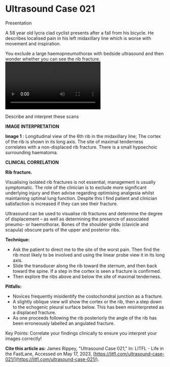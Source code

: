 # Ultrasound Case 021
Presentation


A 58 year old lycra clad cyclist presents after a fall from his bicycle. He describes localised pain in his left midaxillary line which is worse with movement and inspiration. 


You exclude a large haemopneumothorax with bedside ultrasound and then wonder whether you can see the rib fracture.
![](https://litfl.com/wp-content/uploads/2018/12/LITFL-Top-100-Ultrasound-020-rib-fracture.mp4)


Describe and interpret these scans

**IMAGE INTERPRETATION** 



**Image 1** : Longitudinal view of the 6th rib in the midaxillary line; The cortex of the rib is shown in its long axis. The site of maximal tenderness correlates with a non-displaced rib fracture. There is a small hypoechoic surrounding haematoma.


**CLINICAL CORRELATION** 



**Rib fracture.** 


Visualising isolated rib fractures is not essential; management is usually symptomatic. The role of the clinician is to exclude more significant underlying injury and then advise regarding optimising analgesia whilst maintaining optimal lung function. Despite this I find patient and clinician satisfaction is increased if they can see their fracture. 


Ultrasound can be used to visualise rib fractures and determine the degree of displacement – as well as determining the presence of associated pneumo- or haemothorax. Bones of the shoulder girdle (clavicle and scapula) obscure parts of the upper and posterior ribs. 



**Technique:** 

- Ask the patient to direct me to the site of the worst pain. Then find the rib most likely to be involved and using the linear probe view it in its long axis. 
- Slide the transducer along the rib toward the sternum, and then back toward the spine. If a step in the cortex is seen a fracture is confirmed. 
- Then explore the ribs above and below the site of maximal tenderness. 



**Pitfalls:** 
- Novices frequently misidentify the costochondral junction as a fracture. 
- A slightly oblique view will show the cortex or the rib, then a step down to the echogenic pleural surface below. This has been misinterpreted as a displaced fracture. 
- As one proceeds following the rib posteriorly the angle of the rib has been erroneously labelled an angulated fracture. 


Key Points: Correlate your findings clinically to ensure you interpret your images correctly!

**Cite this article as:**  James Rippey, "Ultrasound Case 021," In: LITFL - Life in the FastLane, Accessed on May 17, 2023, [https://litfl.com/ultrasound-case-021/](https://litfl.com/ultrasound-case-021/).


